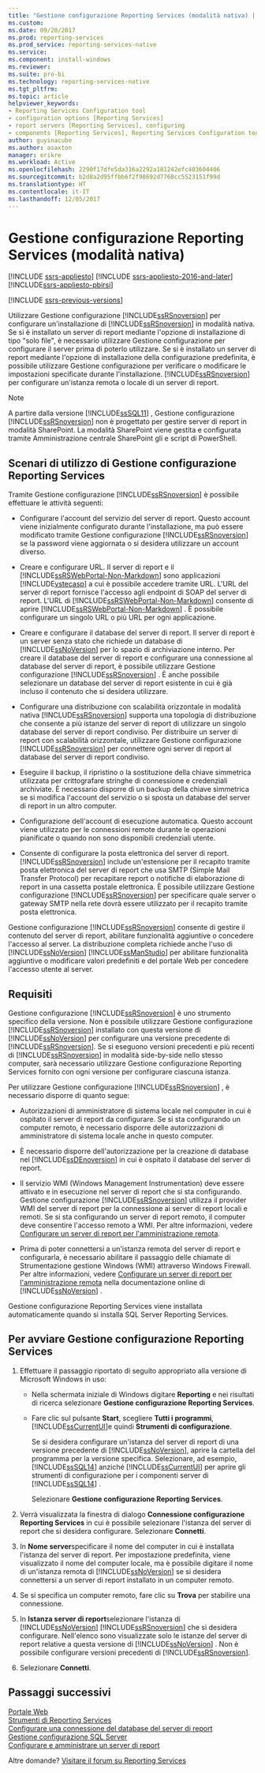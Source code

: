 ```yaml
---
title: "Gestione configurazione Reporting Services (modalità nativa) | Microsoft Docs"
ms.custom: 
ms.date: 09/20/2017
ms.prod: reporting-services
ms.prod_service: reporting-services-native
ms.service: 
ms.component: install-windows
ms.reviewer: 
ms.suite: pro-bi
ms.technology: reporting-services-native
ms.tgt_pltfrm: 
ms.topic: article
helpviewer_keywords:
- Reporting Services Configuration tool
- configuration options [Reporting Services]
- report servers [Reporting Services], configuring
- components [Reporting Services], Reporting Services Configuration tool
author: guyinacube
ms.author: asaxton
manager: erikre
ms.workload: Active
ms.openlocfilehash: 2290f17dfe5da316a2292a181242efc403604406
ms.sourcegitcommit: b2d8a2d95ffbb6f2f98692d7760cc5523151f99d
ms.translationtype: HT
ms.contentlocale: it-IT
ms.lasthandoff: 12/05/2017
---
```

# <a name="reporting-services-configuration-manager-native-mode"></a>Gestione configurazione Reporting Services (modalità nativa)

[!INCLUDE [ssrs-appliesto](../../includes/ssrs-appliesto.md)] [!INCLUDE [ssrs-appliesto-2016-and-later](../../includes/ssrs-appliesto-2016-and-later.md)] [!INCLUDE[ssrs-appliesto-pbirsi](../../includes/ssrs-appliesto-pbirs.md)]

[!INCLUDE [ssrs-previous-versions](../../includes/ssrs-previous-versions.md)]

Utilizzare Gestione configurazione [!INCLUDE[ssRSnoversion](../../includes/ssrsnoversion-md.md)] per configurare un'installazione di [!INCLUDE[ssRSnoversion](../../includes/ssrsnoversion-md.md)] in modalità nativa. Se si è installato un server di report mediante l'opzione di installazione di tipo "solo file", è necessario utilizzare Gestione configurazione per configurare il server prima di poterlo utilizzare. Se si è installato un server di report mediante l'opzione di installazione della configurazione predefinita, è possibile utilizzare Gestione configurazione per verificare o modificare le impostazioni specificate durante l'installazione. [!INCLUDE[ssRSnoversion](../../includes/ssrsnoversion-md.md)] per configurare un'istanza remota o locale di un server di report.

> [!NOTE]
> A partire dalla versione [!INCLUDE[ssSQL11](../../includes/sssql11-md.md)] , Gestione configurazione [!INCLUDE[ssRSnoversion](../../includes/ssrsnoversion-md.md)] non è progettato per gestire server di report in modalità SharePoint. La modalità SharePoint viene gestita e configurata tramite Amministrazione centrale SharePoint gli e script di PowerShell.  
  
##  <a name="bkmk_scenarios"></a> Scenari di utilizzo di Gestione configurazione Reporting Services  
 Tramite Gestione configurazione [!INCLUDE[ssRSnoversion](../../includes/ssrsnoversion-md.md)] è possibile effettuare le attività seguenti:  
  
-   Configurare l'account del servizio del server di report. Questo account viene inizialmente configurato durante l'installazione, ma può essere modificato tramite Gestione configurazione [!INCLUDE[ssRSnoversion](../../includes/ssrsnoversion-md.md)] se la password viene aggiornata o si desidera utilizzare un account diverso.  
  
-   Creare e configurare URL. Il server di report e il [!INCLUDE[ssRSWebPortal-Non-Markdown](../../includes/ssrswebportal-non-markdown-md.md)] sono applicazioni [!INCLUDE[vstecasp](../../includes/vstecasp-md.md)] a cui è possibile accedere tramite URL. L'URL del server di report fornisce l'accesso agli endpoint di SOAP del server di report. L'URL di [!INCLUDE[ssRSWebPortal-Non-Markdown](../../includes/ssrswebportal-non-markdown-md.md)] consente di aprire [!INCLUDE[ssRSWebPortal-Non-Markdown](../../includes/ssrswebportal-non-markdown-md.md)] . È possibile configurare un singolo URL o più URL per ogni applicazione.  
  
-   Creare e configurare il database del server di report. Il server di report è un server senza stato che richiede un database di [!INCLUDE[ssNoVersion](../../includes/ssnoversion-md.md)] per lo spazio di archiviazione interno. Per creare il database del server di report e configurare una connessione al database del server di report, è possibile utilizzare Gestione configurazione [!INCLUDE[ssRSnoversion](../../includes/ssrsnoversion-md.md)] . È anche possibile selezionare un database del server di report esistente in cui è già incluso il contenuto che si desidera utilizzare.  
  
-   Configurare una distribuzione con scalabilità orizzontale in modalità nativa [!INCLUDE[ssRSnoversion](../../includes/ssrsnoversion-md.md)] supporta una topologia di distribuzione che consente a più istanze del server di report di utilizzare un singolo database del server di report condiviso. Per distribuire un server di report con scalabilità orizzontale, utilizzare Gestione configurazione [!INCLUDE[ssRSnoversion](../../includes/ssrsnoversion-md.md)] per connettere ogni server di report al database del server di report condiviso.  
  
-   Eseguire il backup, il ripristino o la sostituzione della chiave simmetrica utilizzata per crittografare stringhe di connessione e credenziali archiviate. È necessario disporre di un backup della chiave simmetrica se si modifica l'account del servizio o si sposta un database del server di report in un altro computer.  
  
-   Configurazione dell'account di esecuzione automatica. Questo account viene utilizzato per le connessioni remote durante le operazioni pianificate o quando non sono disponibili credenziali utente.  
  
-   Consente di configurare la posta elettronica del server di report. [!INCLUDE[ssRSnoversion](../../includes/ssrsnoversion-md.md)] include un'estensione per il recapito tramite posta elettronica del server di report che usa SMTP (Simple Mail Transfer Protocol) per recapitare report o notifiche di elaborazione di report in una cassetta postale elettronica. È possibile utilizzare Gestione configurazione [!INCLUDE[ssRSnoversion](../../includes/ssrsnoversion-md.md)] per specificare quale server o gateway SMTP nella rete dovrà essere utilizzato per il recapito tramite posta elettronica.  
  
 Gestione configurazione [!INCLUDE[ssRSnoversion](../../includes/ssrsnoversion-md.md)] consente di gestire il contenuto del server di report, abilitare funzionalità aggiuntive o concedere l'accesso al server. La distribuzione completa richiede anche l'uso di [!INCLUDE[ssNoVersion](../../includes/ssnoversion-md.md)] [!INCLUDE[ssManStudio](../../includes/ssmanstudio-md.md)] per abilitare funzionalità aggiuntive o modificare valori predefiniti e del portale Web per concedere l'accesso utente al server.

##  <a name="bkmk_requirements"></a> Requisiti

Gestione configurazione [!INCLUDE[ssRSnoversion](../../includes/ssrsnoversion-md.md)] è uno strumento specifico della versione. Non è possibile utilizzare Gestione configurazione [!INCLUDE[ssRSnoversion](../../includes/ssrsnoversion-md.md)] installato con questa versione di [!INCLUDE[ssNoVersion](../../includes/ssnoversion-md.md)] per configurare una versione precedente di [!INCLUDE[ssRSnoversion](../../includes/ssrsnoversion-md.md)]. Se si eseguono versioni precedenti e più recenti di [!INCLUDE[ssRSnoversion](../../includes/ssrsnoversion-md.md)] in modalità side-by-side nello stesso computer, sarà necessario utilizzare Gestione configurazione Reporting Services fornito con ogni versione per configurare ciascuna istanza.  

Per utilizzare Gestione configurazione [!INCLUDE[ssRSnoversion](../../includes/ssrsnoversion-md.md)] , è necessario disporre di quanto segue:

- Autorizzazioni di amministratore di sistema locale nel computer in cui è ospitato il server di report da configurare. Se si sta configurando un computer remoto, è necessario disporre delle autorizzazioni di amministratore di sistema locale anche in questo computer.

- È necessario disporre dell'autorizzazione per la creazione di database nel [!INCLUDE[ssDEnoversion](../../includes/ssdenoversion-md.md)] in cui è ospitato il database del server di report.

- Il servizio WMI (Windows Management Instrumentation) deve essere attivato e in esecuzione nel server di report che si sta configurando. Gestione configurazione [!INCLUDE[ssRSnoversion](../../includes/ssrsnoversion-md.md)] utilizza il provider WMI del server di report per la connessione ai server di report locali e remoti. Se si sta configurando un server di report remoto, il computer deve consentire l'accesso remoto a WMI. Per altre informazioni, vedere [Configurare un server di report per l'amministrazione remota](../../reporting-services/report-server/configure-a-report-server-for-remote-administration.md).  

- Prima di poter connettersi a un'istanza remota del server di report e configurarla, è necessario abilitare il passaggio delle chiamate di Strumentazione gestione Windows (WMI) attraverso Windows Firewall. Per altre informazioni, vedere [Configurare un server di report per l'amministrazione remota](../../reporting-services/report-server/configure-a-report-server-for-remote-administration.md) nella documentazione online di [!INCLUDE[ssNoVersion](../../includes/ssnoversion-md.md)] .

Gestione configurazione Reporting Services viene installata automaticamente quando si installa SQL Server Reporting Services.

##  <a name="bkmk_start_configuration_manager"></a> Per avviare Gestione configurazione Reporting Services

1.  Effettuare il passaggio riportato di seguito appropriato alla versione di Microsoft Windows in uso:

    - Nella schermata iniziale di Windows digitare **Reporting** e nei risultati di ricerca selezionare **Gestione configurazione Reporting Services**.

    - Fare clic sul pulsante **Start**, scegliere **Tutti i programmi**, [!INCLUDE[ssCurrentUI](../../includes/sscurrentui-md.md)]e quindi **Strumenti di configurazione**.

         Se si desidera configurare un'istanza del server di report di una versione precedente di [!INCLUDE[ssNoVersion](../../includes/ssnoversion-md.md)], aprire la cartella del programma per la versione specifica. Selezionare, ad esempio, [!INCLUDE[ssSQL14](../../includes/sssql14-md.md)] anziché [!INCLUDE[ssCurrentUI](../../includes/sscurrentui-md.md)] per aprire gli strumenti di configurazione per i componenti server di [!INCLUDE[ssSQL14](../../includes/sssql14-md.md)] .

         Selezionare **Gestione configurazione Reporting Services**.

2. Verrà visualizzata la finestra di dialogo **Connessione configurazione Reporting Services** in cui è possibile selezionare l'istanza del server di report che si desidera configurare. Selezionare **Connetti**.

3. In **Nome server**specificare il nome del computer in cui è installata l'istanza del server di report. Per impostazione predefinita, viene visualizzato il nome del computer locale, ma è possibile digitare il nome di un'istanza remota di [!INCLUDE[ssNoVersion](../../includes/ssnoversion-md.md)] se si desidera connettersi a un server di report installato in un computer remoto.

4. Se si specifica un computer remoto, fare clic su **Trova** per stabilire una connessione.

5. In **Istanza server di report**selezionare l'istanza di [!INCLUDE[ssNoVersion](../../includes/ssnoversion-md.md)] [!INCLUDE[ssRSnoversion](../../includes/ssrsnoversion-md.md)] che si desidera configurare. Nell'elenco sono visualizzate solo le istanze del server di report relative a questa versione di [!INCLUDE[ssNoVersion](../../includes/ssnoversion-md.md)] . Non è possibile configurare versioni precedenti di [!INCLUDE[ssRSnoversion](../../includes/ssrsnoversion-md.md)].

6. Selezionare **Connetti**.

## <a name="next-steps"></a>Passaggi successivi

[Portale Web](../../reporting-services/web-portal-ssrs-native-mode.md)   
[Strumenti di Reporting Services](../../reporting-services/tools/reporting-services-tools.md)   
[Configurare una connessione del database del server di report](../../reporting-services/install-windows/configure-a-report-server-database-connection-ssrs-configuration-manager.md)   
[Gestione configurazione SQL Server](../../relational-databases/sql-server-configuration-manager.md)   
[Configurare e amministrare un server di report](../../reporting-services/report-server/configure-and-administer-a-report-server-ssrs-native-mode.md)  

Altre domande? [Visitare il forum su Reporting Services](http://go.microsoft.com/fwlink/?LinkId=620231)
